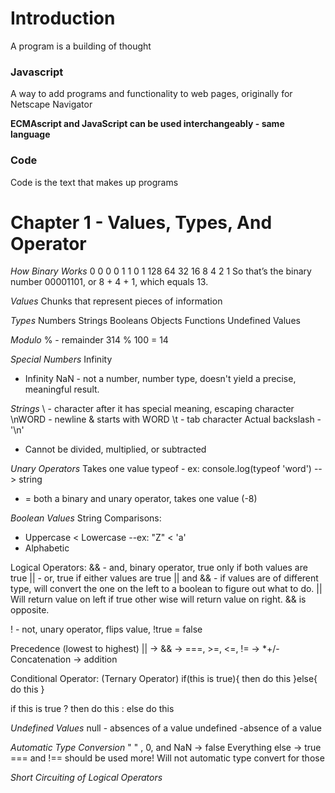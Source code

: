 # Introduction
A program is a building of thought

### Javascript
A way to add programs and functionality to web pages, originally for Netscape Navigator

**ECMAscript and JavaScript can be used interchangeably - same language**

### Code
Code is the text that makes up programs

# Chapter 1 - Values, Types, And Operator
_How Binary Works_
  0   0   0   0   1   1   0   1
128  64  32  16   8   4   2   1
So that’s the binary number 00001101, or 8 + 4 + 1, which equals 13.

_Values_
Chunks that represent pieces of information

_Types_
Numbers
Strings
Booleans
Objects
Functions
Undefined Values

_Modulo_
% - remainder
314 % 100 = 14

_Special Numbers_
Infinity
- Infinity
NaN - not a number, number type, doesn't yield a precise, meaningful result.

_Strings_
\ - character after it has special meaning, escaping character
\nWORD - newline & starts with WORD
\t - tab character
Actual backslash - \'\\n\'
* Cannot be divided, multiplied, or subtracted

_Unary Operators_
Takes one value
typeof - ex: console.log(typeof 'word')
--> string
- = both a binary and unary operator, takes one value (-8)

_Boolean Values_
String Comparisons:
  - Uppercase < Lowercase --ex: "Z" < 'a'
  - Alphabetic

Logical Operators:
&& - and, binary operator, true only if both values are true
|| - or, true if either values are true
|| and && - if values are of different type, will convert the one on the left to a boolean to figure out what to do. || Will return value on left if true other wise will return value on right. && is opposite.  


! - not, unary operator, flips value, !true = false

Precedence (lowest to highest)
|| -> && -> ===, >=, <=, != -> *+/-
Concatenation -> addition

Conditional Operator: (Ternary Operator)
if(this is true){
  then do this
}else{
  do this
}

if this is true ? then do this : else do this

_Undefined Values_
null - absences of a value
undefined -absence of a value

_Automatic Type Conversion_
" " , 0, and NaN -> false
Everything else -> true
=== and !== should be used more! Will not automatic type convert for those

_Short Circuiting of Logical Operators_
